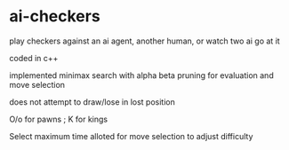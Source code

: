 # ai-checkers
play checkers against an ai agent, another human, or watch two ai go at it

coded in c++ 

implemented minimax search with alpha beta pruning for evaluation and move selection

does not attempt to draw/lose in lost position

O/o for pawns ; K for kings

Select maximum time alloted for move selection to adjust difficulty
